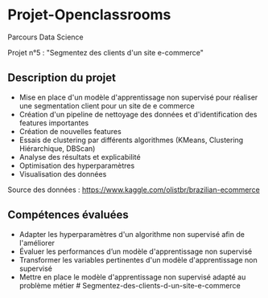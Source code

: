 # Projet-Openclassrooms
Parcours Data Science

Projet n°5 : "Segmentez des clients d'un site e-commerce"

## Description du projet
* Mise en place d'un modèle d'apprentissage non supervisé pour réaliser une segmentation client pour un site de e commerce
* Création d'un pipeline de nettoyage des données et d'identification des features importantes
* Création de nouvelles features
* Essais de clustering par différents algorithmes (KMeans, Clustering Hiérarchique, DBScan)
* Analyse des résultats et explicabilité
* Optimisation des hyperparamètres
* Visualisation des données

Source des données : https://www.kaggle.com/olistbr/brazilian-ecommerce

## Compétences évaluées
* Adapter les hyperparamètres d'un algorithme non supervisé afin de l'améliorer
* Évaluer les performances d’un modèle d'apprentissage non supervisé
* Transformer les variables pertinentes d'un modèle d'apprentissage non supervisé
* Mettre en place le modèle d'apprentissage non supervisé adapté au problème métier
#   S e g m e n t e z - d e s - c l i e n t s - d - u n - s i t e - e - c o m m e r c e  
 